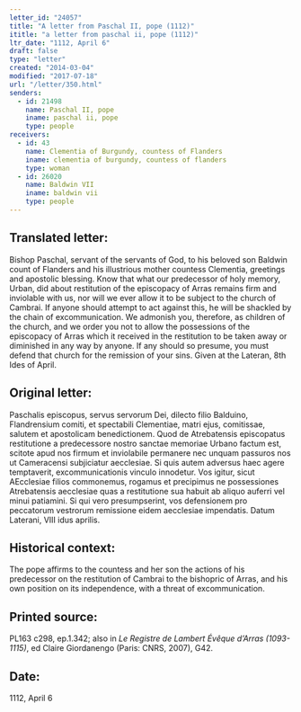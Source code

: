 ```yaml
---
letter_id: "24057"
title: "A letter from Paschal II, pope (1112)"
ititle: "a letter from paschal ii, pope (1112)"
ltr_date: "1112, April 6"
draft: false
type: "letter"
created: "2014-03-04"
modified: "2017-07-18"
url: "/letter/350.html"
senders:
  - id: 21498
    name: Paschal II, pope
    iname: paschal ii, pope
    type: people
receivers:
  - id: 43
    name: Clementia of Burgundy, countess of Flanders
    iname: clementia of burgundy, countess of flanders
    type: woman
  - id: 26020
    name: Baldwin VII
    iname: baldwin vii
    type: people
---
```

<h2> Translated letter:</h2>Bishop Paschal, servant of the servants of God, to his beloved son Baldwin count of Flanders and his illustrious mother countess Clementia, greetings and apostolic blessing.
Know that what our predecessor of holy memory, Urban, did about restitution of the episcopacy of Arras remains firm and inviolable with us, nor will we ever allow it to be subject to the church of Cambrai.  If anyone should attempt to act against this, he will be shackled by the chain of excommunication.  We admonish you, therefore, as children of the church, and we order you not to allow the possessions of the episcopacy of Arras which it received in the restitution to be taken away or diminished in any way by anyone.  If any should so presume, you must defend that church for the remission of your sins.
Given at the Lateran, 8th Ides of April.
<h2 class="mt-4"> Original letter:</h2>Paschalis episcopus, servus servorum Dei, dilecto filio Balduino, Flandrensium comiti, et spectabili Clementiae, matri ejus, comitissae, salutem et apostolicam benedictionem.
Quod de Atrebatensis episcopatus restitutione a predecessore nostro sanctae memoriae Urbano factum est, scitote apud nos firmum et inviolabile permanere nec unquam passuros nos ut Cameracensi subjiciatur aecclesiae.  Si quis autem adversus haec agere temptaverit, excommunicationis vinculo innodetur.  Vos igitur, sicut AEcclesiae filios commonemus, rogamus et precipimus ne possessiones Atrebatensis aecclesiae quas a restitutione sua habuit ab aliquo auferri vel minui patiamini.  Si qui vero presumpserint, vos defensionem pro peccatorum vestrorum remissione eidem aecclesiae impendatis.
Datum Laterani, VIII idus aprilis.
<h2 class="mt-4"> Historical context:</h2>The pope affirms to the countess and her son the actions of his predecessor on the restitution of Cambrai to the bishopric of Arras, and his own position on its independence, with a threat of excommunication.
<h2 class="mt-4"> Printed source:</h2><p>PL163 c298, ep.1.342; also in <em>Le Registre de Lambert Évêque d’Arras (1093-1115)</em>, ed Claire Giordanengo (Paris: CNRS, 2007), G42.&nbsp;</p><h2 class="mt-4"> Date:</h2>1112, April 6